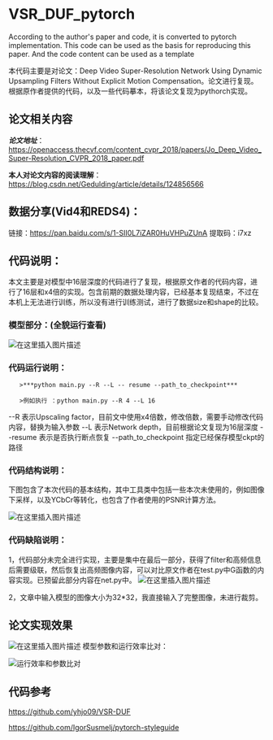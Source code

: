 # VSR_DUF_pytorch
According to the author's paper and code, it is converted to pytorch implementation. This code can be used as the basis for reproducing this paper. And the code content can be used as a template

本代码主要是对论文：Deep Video Super-Resolution Network Using Dynamic Upsampling Filters Without Explicit Motion Compensation。论文进行复现。根据原作者提供的代码，以及一些代码摹本，将该论文复现为pythorch实现。

## 论文相关内容

***论文地址***：https://openaccess.thecvf.com/content_cvpr_2018/papers/Jo_Deep_Video_Super-Resolution_CVPR_2018_paper.pdf

 **本人对论文内容的阅读理解**：https://blog.csdn.net/Gedulding/article/details/124856566

## 数据分享(Vid4和REDS4)：
链接：https://pan.baidu.com/s/1-SII0L7iZAR0HuVHPuZUnA 
提取码：i7xz 

## 代码说明：
本文主要是对模型中16层深度的代码进行了复现，根据原文作者的代码内容，进行了16层和x4倍的实现。包含前期的数据处理内容，已经基本复现结束，不过在本机上无法进行训练，所以没有进行训练测试，进行了数据size和shape的比较。
### 模型部分：(全貌运行查看)
![在这里插入图片描述](https://img-blog.csdnimg.cn/5c369e0f18b7438480ac14775c3bdfe9.png)
### 代码运行说明：

       >***python main.py --R --L -- resume --path_to_checkpoint***

       >例如执行 ：python main.py --R 4 --L 16

--R 表示Upscaling factor，目前文中使用x4倍数，修改倍数，需要手动修改代码内容，替换为输入参数
--L 表示Network depth，目前根据论文复现为16层深度
--resume 表示是否执行断点恢复
--path_to_checkpoint  指定已经保存模型ckpt的路径

### 代码结构说明：
下图包含了本次代码的基本结构，其中工具类中包括一些本次未使用的，例如图像下采样，以及YCbCr等转化，也包含了作者使用的PSNR计算方法。

![在这里插入图片描述](https://img-blog.csdnimg.cn/a56199ff64624401b9613253ff84da3e.png)

### 代码缺陷说明：
1，代码部分未完全进行实现，主要是集中在最后一部分，获得了filter和高频信息后需要级联，然后恢复出高频图像内容，可以对比原文作者在test.py中G函数的内容实现。已预留此部分内容在net.py中。
![在这里插入图片描述](https://img-blog.csdnimg.cn/34a150aa8644492d8483e026324476c2.png)

2，文章中输入模型的图像大小为32*32，我直接输入了完整图像，未进行裁剪。
## 论文实现效果
![在这里插入图片描述](https://img-blog.csdnimg.cn/27811c3ca8e74cbbaf4dcce2f95aa0dd.png#pic_center)
模型参数和运行效率比对：

![运行效率和参数比对](https://img-blog.csdnimg.cn/bb2f116dde384191bca38ec9cbe331fe.png#pic_center)
## 代码参考
https://github.com/yhjo09/VSR-DUF

https://github.com/IgorSusmelj/pytorch-styleguide
